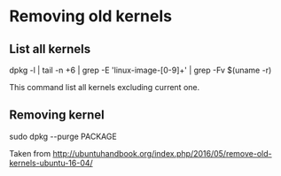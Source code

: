 # Removing old kernels
## List all kernels
dpkg -l | tail -n +6 | grep -E 'linux-image-[0-9]+' | grep -Fv $(uname -r)

This command list all kernels excluding current one.

## Removing kernel
sudo dpkg --purge PACKAGE

Taken from http://ubuntuhandbook.org/index.php/2016/05/remove-old-kernels-ubuntu-16-04/
